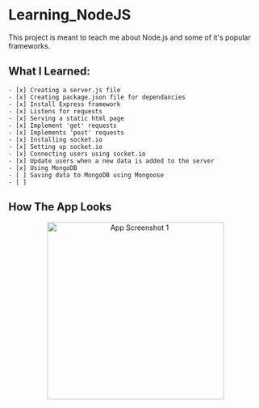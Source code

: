 # Learning_NodeJS

This project is meant to teach me about Node.js and some of it's popular frameworks.

## What I Learned:
    - [x] Creating a server.js file
    - [x] Creating package.json file for dependancies
    - [x] Install Express framework
    - [x] Listens for requests
    - [x] Serving a static html page
    - [x] Implement 'get' requests
    - [x] Implements 'post' requests
    - [x] Installing socket.io
    - [x] Setting up socket.io
    - [x] Connecting users using socket.io
    - [x] Update users when a new data is added to the server
    - [x] Using MongoDB
    - [ ] Saving data to MongoDB using Mongoose
    - [ ] 

## How The App Looks
<p align="center">
  <img src="" width="350" title="App Screenshot 1">
</p>